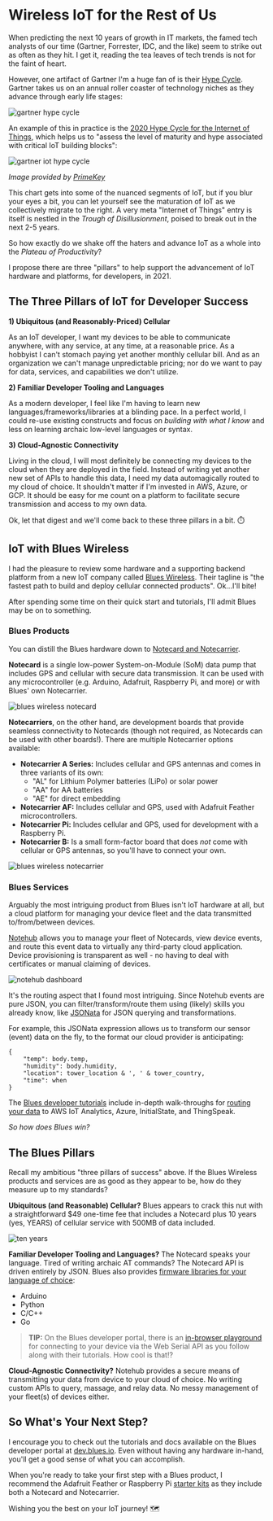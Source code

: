 # Wireless IoT for the Rest of Us

When predicting the next 10 years of growth in IT markets, the famed tech analysts of our time (Gartner, Forrester, IDC, and the like) seem to strike out as often as they hit. I get it, reading the tea leaves of tech trends is not for the faint of heart.

However, one artifact of Gartner I'm a huge fan of is their [Hype Cycle](https://www.gartner.com/en/research/methodologies/gartner-hype-cycle). Gartner takes us on an annual roller coaster of technology niches as they advance through early life stages:

![gartner hype cycle](hype-cycle.png)

An example of this in practice is the [2020 Hype Cycle for the Internet of Things](https://www.gartner.com/en/documents/3987602/hype-cycle-for-the-internet-of-things-2020), which helps us to "assess the level of maturity and hype associated with critical IoT building blocks":

![gartner iot hype cycle](hype-cycle-iot.png)

*Image provided by [PrimeKey](https://www.primekey.com/gartner-report-hype-cycle-for-the-internet-of-things/)*

This chart gets into some of the nuanced segments of IoT, but if you blur your eyes a bit, you can let yourself see the maturation of IoT as we collectively migrate to the right. A very meta "Internet of Things" entry is itself is nestled in the *Trough of Disillusionment*, poised to break out in the next 2-5 years.

So how exactly do we shake off the haters and advance IoT as a whole into the *Plateau of Productivity*?

I propose there are three "pillars" to help support the advancement of IoT hardware and platforms, for developers, in 2021.

## The Three Pillars of IoT for Developer Success

**1) Ubiquitous (and Reasonably-Priced) Cellular**

As an IoT developer, I want my devices to be able to communicate anywhere, with any service, at any time, at a reasonable price. As a hobbyist I can't stomach paying yet another monthly cellular bill. And as an organization we can't manage unpredictable pricing; nor do we want to pay for data, services, and capabilities we don't utilize.

**2) Familiar Developer Tooling and Languages**

As a modern developer, I feel like I'm having to learn new languages/frameworks/libraries at a blinding pace. In a perfect world, I could re-use existing constructs and focus on *building with what I know* and less on learning archaic low-level languages or syntax.

**3) Cloud-Agnostic Connectivity**

Living in the cloud, I will most definitely be connecting my devices to the cloud when they are deployed in the field. Instead of writing yet another new set of APIs to handle this data, I need my data automagically routed to my cloud of choice. It shouldn't matter if I'm invested in AWS, Azure, or GCP. It should be easy for me count on a platform to facilitate secure transmission and access to my own data.

Ok, let that digest and we'll come back to these three pillars in a bit. ⏱️

## IoT with Blues Wireless

I had the pleasure to review some hardware and a supporting backend platform from a new IoT company called [Blues Wireless](https://blues.io/). Their tagline is "the fastest path to build and deploy cellular connected products". Ok...I'll bite!

After spending some time on their quick start and tutorials, I'll admit Blues may be on to something.

### Blues Products

You can distill the Blues hardware down to [Notecard and Notecarrier](https://blues.io/products/).

**Notecard** is a single low-power System-on-Module (SoM) data pump that includes GPS and cellular with secure data transmission. It can be used with any microcontroller (e.g. Arduino, Adafruit, Raspberry Pi, and more) or with Blues' own Notecarrier.

![blues wireless notecard](notecard.png)

**Notecarriers**, on the other hand, are development boards that provide seamless connectivity to Notecards (though not required, as Notecards can be used with other boards!). There are multiple Notecarrier options available:

- **Notecarrier A Series:** Includes cellular and GPS antennas and comes in three variants of its own:
	- "AL" for Lithium Polymer batteries (LiPo) or solar power
	- "AA" for AA batteries
	- "AE" for direct embedding
- **Notecarrier AF:** Includes cellular and GPS, used with Adafruit Feather microcontrollers.
- **Notecarrier Pi:** Includes cellular and GPS, used for development with a Raspberry Pi.
- **Notecarrier B:** Is a small form-factor board that does *not* come with cellular or GPS antennas, so you'll have to connect your own.

![blues wireless notecarrier](notecarrier.png)

### Blues Services

Arguably the most intriguing product from Blues isn't IoT hardware at all, but a cloud platform for managing your device fleet and the data transmitted to/from/between devices.

[Notehub](https://blues.io/services/) allows you to manage your fleet of Notecards, view device events, and route this event data to virtually any third-party cloud application. Device provisioning is transparent as well - no having to deal with certificates or manual claiming of devices.

![notehub dashboard](notehub-dashboard.png)

It's the routing aspect that I found most intriguing. Since Notehub events are pure JSON, you can filter/transform/route them using (likely) skills you already know, like [JSONata](https://jsonata.org/) for JSON querying and transformations.

For example, this JSONata expression allows us to transform our sensor (event) data on the fly, to the format our cloud provider is anticipating:

	{
		"temp": body.temp,
		"humidity": body.humidity,
		"location": tower_location & ', ' & tower_country,
		"time": when
	}

The [Blues developer tutorials](https://dev.blues.io/) include in-depth walk-throughs for [routing your data](https://dev.blues.io/build/tutorials/route-tutorial/initialstate/) to AWS IoT Analytics, Azure, InitialState, and ThingSpeak.

*So how does Blues win?*

## The Blues Pillars

Recall my ambitious "three pillars of success" above. If the Blues Wireless products and services are as good as they appear to be, how do they measure up to my standards?

**Ubiquitous (and Reasonable) Cellular?** Blues appears to crack this nut with a straightforward $49 one-time fee that includes a Notecard plus 10 years (yes, YEARS) of cellular service with 500MB of data included.

![ten years](grosse-pointe-blank-ten-years.gif)

**Familiar Developer Tooling and Languages?** The Notecard speaks your language. Tired of writing archaic AT commands? The Notecard API is driven entirely by JSON. Blues also provides [firmware libraries for your language of choice](https://dev.blues.io/tools-and-sdks/):

- Arduino
- Python
- C/C++
- Go

> **TIP:** On the Blues developer portal, there is an [in-browser playground](https://dev.blues.io/notecard-playground/) for connecting to your device via the Web Serial API as you follow along with their tutorials. How cool is that!?

**Cloud-Agnostic Connectivity?** Notehub provides a secure means of transmitting your data from device to your cloud of choice. No writing custom APIs to query, massage, and relay data. No messy management of your fleet(s) of devices either.

## So What's Your Next Step?

I encourage you to check out the tutorials and docs available on the Blues developer portal at [dev.blues.io](https://dev.blues.io/). Even without having any hardware in-hand, you'll get a good sense of what you can accomplish.

When you're ready to take your first step with a Blues product, I recommend the Adafruit Feather or Raspberry Pi [starter kits](https://shop.blues.io/collections/development-kits) as they include both a Notecard and Notecarrier.

Wishing you the best on your IoT journey! 🗺️